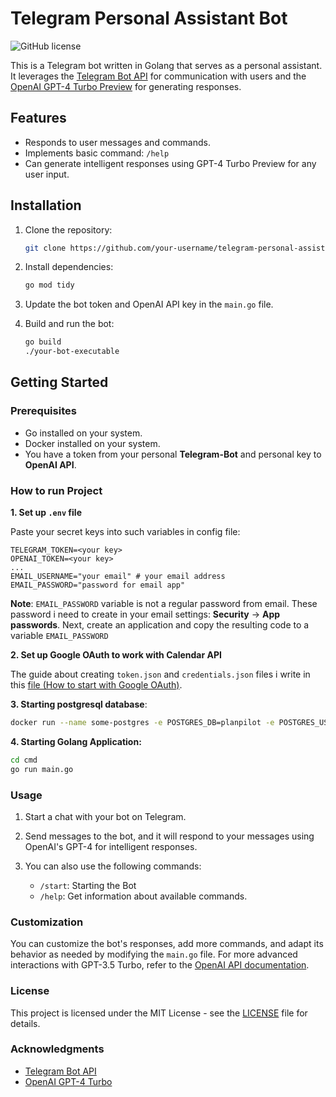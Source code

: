 # Telegram Personal Assistant Bot

![GitHub license](https://img.shields.io/badge/license-MIT-blue.svg)

This is a Telegram bot written in Golang that serves as a personal assistant. It leverages the [Telegram Bot API](https://core.telegram.org/bots/api) for communication with users and the [OpenAI GPT-4 Turbo Preview](https://beta.openai.com/docs/introduction/gpt-4) for generating responses.

## Features

- Responds to user messages and commands.
- Implements basic command: `/help`
- Can generate intelligent responses using GPT-4 Turbo Preview for any user input.

## Installation

1. Clone the repository:

   ```bash
   git clone https://github.com/your-username/telegram-personal-assistant-bot.git
   ```

2. Install dependencies:

   ```bash
   go mod tidy
   ```

3. Update the bot token and OpenAI API key in the `main.go` file.

4. Build and run the bot:

   ```bash
   go build
   ./your-bot-executable
   ```

## Getting Started


### Prerequisites

- Go installed on your system.
- Docker installed on your system.
- You have a token from your personal **Telegram-Bot** and personal key to **OpenAI API**.

### How to run Project

**1. Set up `.env` file**

Paste your secret keys into such variables in config file:
   ```
   TELEGRAM_TOKEN=<your key>
   OPENAI_TOKEN=<your key>
   ...
   EMAIL_USERNAME="your email" # your email address
   EMAIL_PASSWORD="password for email app"
   ```
   **Note**: `EMAIL_PASSWORD` variable is not a regular password from email. These password i need to create in your email settings: **Security** -> **App passwords**.  Next, create an application and copy the resulting code to a variable `EMAIL_PASSWORD`

**2. Set up Google OAuth to work with Calendar API**

The guide about creating `token.json` and `credentials.json` files i write in this [file (How to start with Google OAuth)](./docs/google_oauth.md).

**3. Starting postgresql database**:
   ``` bash
   docker run --name some-postgres -e POSTGRES_DB=planpilot -e POSTGRES_USER=postgres -e POSTGRES_PASSWORD=postgres -p 5432:5432 -d postgres:latest
   ```

**4. Starting Golang Application:**
```bash
cd cmd
go run main.go
```

### Usage

1. Start a chat with your bot on Telegram.

2. Send messages to the bot, and it will respond to your messages using OpenAI's GPT-4 for intelligent responses.

3. You can also use the following commands:
   - `/start`: Starting the Bot
   - `/help`: Get information about available commands.

### Customization

You can customize the bot's responses, add more commands, and adapt its behavior as needed by modifying the `main.go` file. For more advanced interactions with GPT-3.5 Turbo, refer to the [OpenAI API documentation](https://beta.openai.com/docs/introduction/gpt-3).

### License

This project is licensed under the MIT License - see the [LICENSE](LICENSE) file for details.

### Acknowledgments

- [Telegram Bot API](https://core.telegram.org/bots/api)
- [OpenAI GPT-4 Turbo](https://beta.openai.com/docs/introduction/gpt-3)
